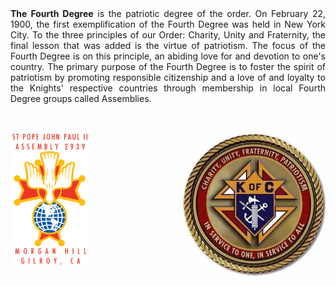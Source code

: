 <div style="text-align: justify">
<b>The Fourth Degree</b> is the patriotic degree of the order. On February 22, 1900, the first exemplification of the Fourth Degree was held in New York City. To the three principles of our Order: Charity, Unity and Fraternity, the final lesson that was added is the virtue of patriotism. The focus of the Fourth Degree is on this principle, an abiding love for and devotion to one's country. The primary purpose of the Fourth Degree is to foster the spirit of patriotism by promoting responsible citizenship and a love of and loyalty to the Knights' respective countries through membership in local Fourth Degree groups called Assemblies.</p>
<br>
<p align="center"><img align="left" img src="assets/img/2939logoA.png" width="125"><img align="right" img src="assets/img/kofc9.jpg" width="230"></p>

<br>
</div>  
<br> <br> <br> <br> <br> <br> <br> <br> <br> <br> <br>
